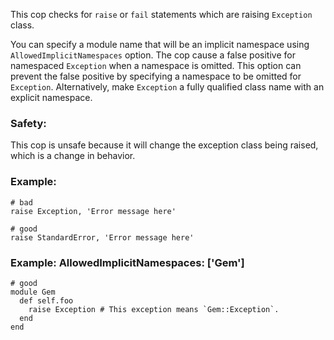 This cop checks for `raise` or `fail` statements which are
raising `Exception` class.

You can specify a module name that will be an implicit namespace
using `AllowedImplicitNamespaces` option. The cop cause a false positive
for namespaced `Exception` when a namespace is omitted. This option can
prevent the false positive by specifying a namespace to be omitted for
`Exception`. Alternatively, make `Exception` a fully qualified class
name with an explicit namespace.

### Safety:

This cop is unsafe because it will change the exception class being
raised, which is a change in behavior.

### Example:
    # bad
    raise Exception, 'Error message here'

    # good
    raise StandardError, 'Error message here'

### Example: AllowedImplicitNamespaces: ['Gem']
    # good
    module Gem
      def self.foo
        raise Exception # This exception means `Gem::Exception`.
      end
    end